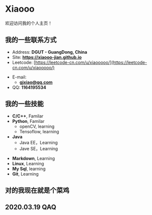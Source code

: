# Xiaooo

欢迎访问我的个人主页！

<!-- slide -->

## 我的一些联系方式

- Address: **DGUT  - GuangDong, China**
- Site: **<https://xiaooo-jian.github.io>**
- Leetcode: [https://leetcode-cn.com/u/xiaooooo/](https://leetcode-cn.com/u/xiaooooo/)

<!-- slide vertical=true -->

- E-mail:
  - **[gjxiao@qq.com](mailto:gjxiao@qq.com)**
- QQ: **1164195534**

<!-- slide -->


## 我的一些技能

<!-- slide vertical=true -->

- **C/C++**, Familar
- **Python**, Familar
	- openCV, learning
	- Tensoflow, learning
- **Java** 
	- Java EE，Learning
	- Jave SE，Learning

<!-- slide vertical=true -->

- **Markdown**, Learning
- **Linux**, Learning
- **My Sql**, learning
- **Git**, Learning

<!-- slide -->

## 对的我现在就是个菜鸡
## 2020.03.19 QAQ

